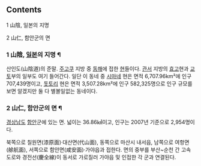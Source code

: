 ## Contents

    

1 山陰, 일본의 지명

2 山仁, 함안군의 면

### 1 山陰, [일본](%EC%9D%BC%EB%B3%B8.md)의 지명 ¶

산인도(山陰道)의 준말. [주고쿠](%EC%A3%BC%EA%B3%A0%EC%BF%A0.md) 지방 중
[동해](%EB%8F%99%ED%95%B4.md)에 접한
[현](%EB%8F%84%EB%8F%84%EB%B6%80%ED%98%84.md)들이다.
[관서](%EA%B4%80%EC%84%9C.md) 지방의 [효고](%ED%9A%A8%EA%B3%A0.md)현과
[교토](%EA%B5%90%ED%86%A0.md)부의 일부도 여기 들어간다. 일단 이 동네 중
[시마네](%EC%8B%9C%EB%A7%88%EB%84%A4.md) 현은 면적 6,707.96km²에 인구 707,439명이고,
[돗토리](%EB%8F%97%ED%86%A0%EB%A6%AC.md) 현은 면적 3,507.28km²에 인구 582,325명으로 인구
규모를 보면 알겠지만 둘 다 별볼일없는 동네이다.

### 2 山仁, 함안군의 면 ¶

[경상남도](%EA%B2%BD%EC%83%81%EB%82%A8%EB%8F%84.md)
[함안](%ED%95%A8%EC%95%88.md)군에 있는 면. 넓이는 36.86㎢이고, 인구는 2007년 기준으로 2,954명이다.

  

북쪽으로 칠원면(漆原面)·대산면(代山面), 동쪽으로 마산시 내서읍, 남쪽으로 여항면(艅航面), 서쪽으로 함안면(咸安面)·가야읍과 접한다.
면의 중부를 부산~순천 간 고속도로와 경전선(慶全線)이 동서로 가로질러 가야읍 및 인접한 각 군과 연결된다.  

